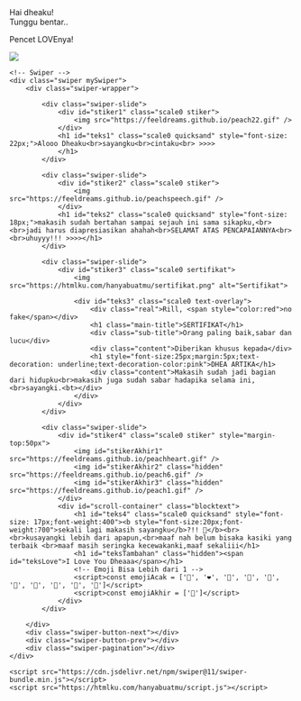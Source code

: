 <html lang="en">

<head>
  <meta charset="utf-8" />
  <title>SERTIFIKAT - Script HTML buat Kamu</title>
  <meta name="description" content="@feelthisray - Script HTML by Feeldream Repl Co">
  <meta name="viewport" content="width=device-width, initial-scale=1, minimum-scale=1, maximum-scale=1" />

  <link rel="icon" type="image/svg+xml" href="https://feeldreams.github.io/main-icon.png"> 
  <link rel="stylesheet" href="https://cdn.jsdelivr.net/npm/swiper@11/swiper-bundle.min.css" />
  <link rel="stylesheet" href="https://htmlku.com/hanyabuatmu/style.css">
  <script src="https://unpkg.com/typeit@8.7.0/dist/index.umd.js"></script>

</head>
<body>
  <audio src="https://feeldreams.github.io/audio/foreveryoung.mp3" id="linkmp3" class="hidden"></audio>
	<div class="overlay">
    <div class="loading-message">Hai dheaku!<br>Tunggu bentar..</div>
     <div id="loveIn" class="blocklove">
        <a href="#" target="_blank" class="lovein"></a>
        <p id="ket">Pencet LOVEnya!</p>
     </div>
   </div>
   
   <div id="bodyblur">
     <img src="https://feeldreams.github.io/wp9.jpg" id="wallpaper"/>
     <div id="thisblur"></div>
   </div>
   
    <!-- Swiper -->
    <div class="swiper mySwiper">
        <div class="swiper-wrapper">

            <div class="swiper-slide">
                <div id="stiker1" class="scale0 stiker">
                    <img src="https://feeldreams.github.io/peach22.gif" />
                </div>
                <h1 id="teks1" class="scale0 quicksand" style="font-size: 22px;">Alooo Dheaku<br>sayangku<br>cintaku<br> >>>>
                </h1>
            </div>

            <div class="swiper-slide">
                <div id="stiker2" class="scale0 stiker">
                    <img src="https://feeldreams.github.io/peachspeech.gif" />
                </div>
                <h1 id="teks2" class="scale0 quicksand" style="font-size: 18px;">makasih sudah bertahan sampai sejauh ini sama sikapku,<br><br>jadi harus diapresiasikan ahahah<br>SELAMAT ATAS PENCAPAIANNYA<br><br>uhuyyy!!! >>>></h1>
            </div>

            <div class="swiper-slide">
                <div id="stiker3" class="scale0 sertifikat">
				    <img src="https://htmlku.com/hanyabuatmu/sertifikat.png" alt="Sertifikat">
				    
				    <div id="teks3" class="scale0 text-overlay">
					    <div class="real">Rill, <span style="color:red">no fake</span></div>
				        <h1 class="main-title">SERTIFIKAT</h1>
				        <div class="sub-title">Orang paling baik,sabar dan lucu</div>
				        <div class="content">Diberikan khusus kepada</div>
				        <h1 style="font-size:25px;margin:5px;text-decoration: underline;text-decoration-color:pink">DHEA ARTIKA</h1>
				        <div class="content">Makasih sudah jadi bagian dari hidupku<br>makasih juga sudah sabar hadapika selama ini,<br>sayangki.<bt></div>
				    </div>
				</div>
            </div>
            
            <div class="swiper-slide">
                <div id="stiker4" class="scale0 stiker" style="margin-top:50px">
                    <img id="stikerAkhir1" src="https://feeldreams.github.io/peachheart.gif" />
                    <img id="stikerAkhir2" class="hidden" src="https://feeldreams.github.io/peach6.gif" />
                    <img id="stikerAkhir3" class="hidden" src="https://feeldreams.github.io/peach1.gif" />
                </div>
                <div id="scroll-container" class="blocktext">
                    <h1 id="teks4" class="scale0 quicksand" style="font-size: 17px;font-weight:400"><b style="font-size:20px;font-weight:700">sekali lagi makasih sayangku</b>?!! 🥳</b><br><br>kusayangki lebih dari apapun,<br>maaf nah belum bisaka kasiki yang terbaik <br>maaf masih seringka kecewakanki,maaf sekaliii</h1>
                    <h1 id="teksTambahan" class="hidden"><span id="teksLove">I Love You Dheaaa</span></h1>
                    <!-- Emoji Bisa Lebih dari 1 -->
                    <script>const emojiAcak = ['💖', '❤️', '🧡', '💜', '🩵', '💚', '💙', '🤍', '💛', '🩷']</script>
                    <script>const emojiAkhir = ['💐']</script>
                </div>
            </div>

        </div>
        <div class="swiper-button-next"></div>
        <div class="swiper-button-prev"></div>
        <div class="swiper-pagination"></div>
    </div>

	<script src="https://cdn.jsdelivr.net/npm/swiper@11/swiper-bundle.min.js"></script> 	 
	<script src="https://htmlku.com/hanyabuatmu/script.js"></script>
</body>
</html>
